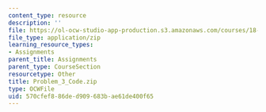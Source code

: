 ```yaml
---
content_type: resource
description: ''
file: https://ol-ocw-studio-app-production.s3.amazonaws.com/courses/18-085-computational-science-and-engineering-i-summer-2020/570cfef886ded909683bae61de400f65_Problem_3_Code.zip
file_type: application/zip
learning_resource_types:
- Assignments
parent_title: Assignments
parent_type: CourseSection
resourcetype: Other
title: Problem_3_Code.zip
type: OCWFile
uid: 570cfef8-86de-d909-683b-ae61de400f65
---
```

